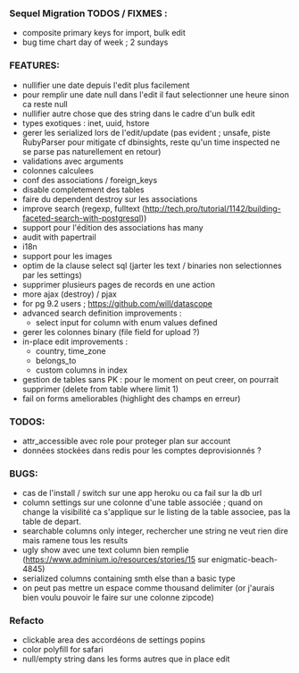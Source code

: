 ### Sequel Migration TODOS / FIXMES :
  - composite primary keys for import, bulk edit
  - bug time chart day of week ; 2 sundays

### FEATURES:
- nullifier une date depuis l'edit plus facilement
- pour remplir une date null dans l'edit il faut selectionner une heure sinon ca reste null
- nullifier autre chose que des string dans le cadre d'un bulk edit
- types exotiques : inet, uuid, hstore
- gerer les serialized lors de l'edit/update (pas evident ; unsafe, piste RubyParser pour mitigate cf dbinsights, reste qu'un time inspected ne se parse pas naturellement en retour)
- validations avec arguments
- colonnes calculees
- conf des associations / foreign_keys
- disable completement des tables
- faire du dependent destroy sur les associations
- improve search (regexp, fulltext (http://tech.pro/tutorial/1142/building-faceted-search-with-postgresql))
- support pour l'édition des associations has many
- audit with papertrail
- i18n
- support pour les images
- optim de la clause select sql (jarter les text / binaries non selectionnes par les settings)
- supprimer plusieurs pages de records en une action
- more ajax (destroy) / pjax
- for pg 9.2 users ; https://github.com/will/datascope
- advanced search definition improvements :
  - select input for column with enum values defined
- gerer les colonnes binary (file field for upload ?)
- in-place edit improvements :
	- country, time_zone
	- belongs_to
	- custom columns in index
- gestion de tables sans PK : pour le moment on peut creer, on pourrait supprimer (delete from table where <tous les attr> limit 1)
- fail on forms ameliorables (highlight des champs en erreur)

### TODOS:
- attr_accessible avec role pour proteger plan sur account
- données stockées dans redis pour les comptes deprovisionnés ?

### BUGS:
- cas de l'install / switch sur une app heroku ou ca fail sur la db url
- column settings sur une colonne d'une table associée ; quand on change la visibilité ca s'applique sur le listing de la table associee, pas la table de depart.
- searchable columns only integer, rechercher une string ne veut rien dire mais ramene tous les results
- ugly show avec une text column bien remplie (https://www.adminium.io/resources/stories/15 sur enigmatic-beach-4845)
- serialized columns containing smth else than a basic type
- on peut pas mettre un espace comme thousand delimiter (or j'aurais bien voulu pouvoir le faire sur une colonne zipcode)

### Refacto
- clickable area des accordéons de settings popins
- color polyfill for safari
- null/empty string dans les forms autres que in place edit
